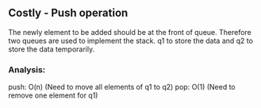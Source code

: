 ## Costly - Push operation

The newly element to be added should be at the front of queue. Therefore two queues are used to implement the stack. 
q1 to store the data and q2 to store the data temporarily.

### Analysis:
push: O(n) (Need to move all elements of q1 to q2)
pop: O(1) (Need to remove one element for q1)
